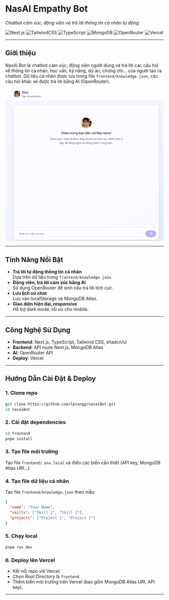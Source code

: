 ﻿# NasAI Empathy Bot

*Chatbot cảm xúc, động viên và trả lời thông tin cá nhân tự động*

![Next.js](https://img.shields.io/badge/Next-black?style=for-the-badge&logo=next.js&logoColor=white)
![TailwindCSS](https://img.shields.io/badge/Tailwind_CSS-38B2AC?style=for-the-badge&logo=tailwind-css&logoColor=white)
![TypeScript](https://img.shields.io/badge/TypeScript-3178C6?style=for-the-badge&logo=typescript&logoColor=white)
![MongoDB](https://img.shields.io/badge/MongoDB-47A248?style=for-the-badge&logo=mongodb&logoColor=white)
![OpenRouter](https://img.shields.io/badge/OpenRouter-AI-4F46E5?style=for-the-badge)
![Vercel](https://img.shields.io/badge/Vercel-000?style=for-the-badge&logo=vercel&logoColor=white)

---

## Giới thiệu

NasAI Bot là chatbot cảm xúc, động viên người dùng và trả lời các câu hỏi về thông tin cá nhân, học vấn, kỹ năng, dự án, chứng chỉ... của người tạo ra chatbot. Dữ liệu cá nhân được lưu trong file `frontend/knowledge.json`, các câu hỏi khác sẽ được trả lời bằng AI (OpenRouter).

![Giao diện chatbot](img/ui.png)

---

## Tính Năng Nổi Bật

- **Trả lời tự động thông tin cá nhân**  
  Dựa trên dữ liệu trong `frontend/knowledge.json`.
- **Động viên, trả lời cảm xúc bằng AI**  
  Sử dụng OpenRouter để sinh câu trả lời tích cực.
- **Lưu lịch sử chat**  
  Lưu vào localStorage và MongoDB Atlas.
- **Giao diện hiện đại, responsive**  
  Hỗ trợ dark mode, tối ưu cho mobile.

---


## Công Nghệ Sử Dụng

- **Frontend**: Next.js, TypeScript, Tailwind CSS, shadcn/ui
- **Backend**: API route Next.js, MongoDB Atlas
- **AI**: OpenRouter API
- **Deploy**: Vercel

---

## Hướng Dẫn Cài Đặt & Deploy

### 1. Clone repo
```bash
git clone https://github.com/lpsangg/nasaiBot.git
cd nasaiBot
```

### 2. Cài đặt dependencies
```bash
cd frontend
pnpm install
```

### 3. Tạo file môi trường
Tạo file `frontend/.env.local` và điền các biến cần thiết (API key, MongoDB Atlas URI...).

### 4. Tạo file dữ liệu cá nhân
Tạo file `frontend/knowledge.json` theo mẫu:
```json
{
  "name": "Your Name",
  "skills": ["Skill 1", "Skill 2"],
  "projects": ["Project 1", "Project 2"]
}
```

### 5. Chạy local
```bash
pnpm run dev
```

### 6. Deploy lên Vercel
- Kết nối repo với Vercel.
- Chọn Root Directory là `frontend`.
- Thêm biến môi trường trên Vercel (bao gồm MongoDB Atlas URI, API key).

---


